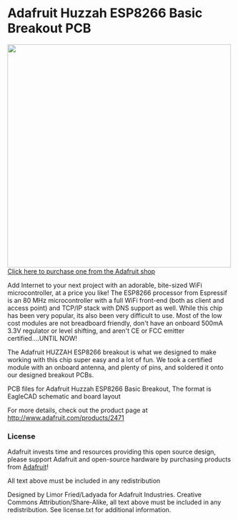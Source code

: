 # Adafruit Huzzah ESP8266 Basic Breakout PCB
<a href="http://www.adafruit.com/products/2471"><img src="assets/2471.jpg?raw=true" width="500px"><br/>
Click here to purchase one from the Adafruit shop</a>

Add Internet to your next project with an adorable, bite-sized WiFi microcontroller, at a price you like! The ESP8266 processor from Espressif is an 80 MHz microcontroller with a full WiFi front-end (both as client and access point) and TCP/IP stack with DNS support as well. While this chip has been very popular, its also been very difficult to use. Most of the low cost modules are not breadboard friendly, don't have an onboard 500mA 3.3V regulator or level shifting, and aren't CE or FCC emitter certified....UNTIL NOW!

The Adafruit HUZZAH ESP8266 breakout is what we designed to make working with this chip super easy and a lot of fun. We took a certified module with an onboard antenna, and plenty of pins, and soldered it onto our designed breakout PCBs.

PCB files for Adafruit Huzzah ESP8266 Basic Breakout, The format is EagleCAD schematic and board layout

For more details, check out the product page at http://www.adafruit.com/products/2471

### License

Adafruit invests time and resources providing this open source design, please support Adafruit and open-source hardware by purchasing products from [Adafruit](https://www.adafruit.com)!

All text above must be included in any redistribution

Designed by Limor Fried/Ladyada for Adafruit Industries.
Creative Commons Attribution/Share-Alike, all text above must be included in any redistribution. 
See license.txt for additional information.
